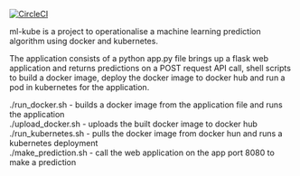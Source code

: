 [![CircleCI](https://circleci.com/gh/agbanagba/ml-kube.svg?style=svg)](https://circleci.com/gh/agbanagba/ml-kube)

ml-kube is a project to operationalise a machine learning prediction algorithm using docker and kubernetes.

The application consists of a python app.py file brings up a flask web application and returns predictions on a POST request API call, shell scripts to build a docker image, deploy the docker image to docker hub and run a pod in kubernetes for the application.

./run_docker.sh - builds a docker image from the application file and runs the application
<br />
./upload_docker.sh - uploads the built docker image to docker hub
<br />
./run_kubernetes.sh - pulls the docker image from docker hun and runs a kubernetes deployment
<br />
./make_prediction.sh - call the web application on the app port 8080 to make a prediction
